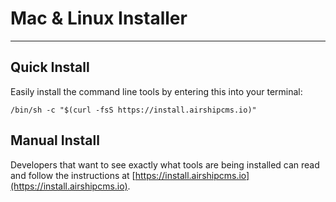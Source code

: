 # Mac & Linux Installer

---

## Quick Install
Easily install the command line tools by entering this into your terminal:
```
/bin/sh -c "$(curl -fsS https://install.airshipcms.io)"
```

## Manual Install
Developers that want to see exactly what tools are being installed can read and follow the instructions at [https://install.airshipcms.io](https://install.airshipcms.io).
